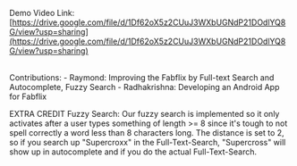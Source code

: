 Demo Video Link: [https://drive.google.com/file/d/1Df62oX5z2CUuJ3WXbUGNdP21DOdlYQ8G/view?usp=sharing](https://drive.google.com/file/d/1Df62oX5z2CUuJ3WXbUGNdP21DOdlYQ8G/view?usp=sharing)

<br />
Contributions:
- Raymond: Improving the Fabflix by Full-text Search and Autocomplete, Fuzzy Search
- Radhakrishna: Developing an Android App for Fabflix
  
EXTRA CREDIT Fuzzy Search:
Our fuzzy search is implemented so it only activates after a user types something of length >= 8 since it's tough to not spell correctly a word less than 8 characters long. The distance is set to 2, so if you search up "Supercroxx" in the Full-Text-Search, "Supercross" will show up in autocomplete and if you do the actual Full-Text-Search.  
